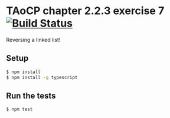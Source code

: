 # TAoCP chapter 2.2.3 exercise 7 [![Build Status](https://secure.travis-ci.org/masak/taocp-invert-linked-list.svg?branch=master)](http://travis-ci.org/masak/taocp-invert-linked-list)

Reversing a linked list!

## Setup

```sh
$ npm install
$ npm install -g typescript
```

## Run the tests

```sh
$ npm test
```